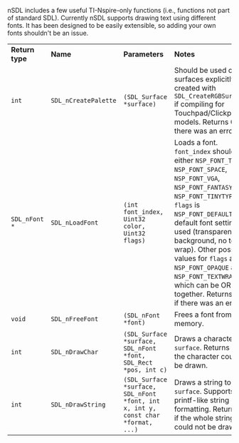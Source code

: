 nSDL includes a few useful TI-Nspire-only functions (i.e., functions not part of standard SDL). Currently nSDL supports drawing text using different fonts. It has been designed to be easily extensible, so adding your own fonts shouldn't be an issue.

<table>

<tr><td><b>Return type</b></td><td><b>Name</b></td><td><b>Parameters</b></td><td><b>Notes</b></td></tr>

<tr><td><code>int</code></td><td><code>SDL_nCreatePalette</code></td><td><code>(SDL_Surface *surface)</code></td><td>Should be used on surfaces explicitly created with <code>SDL_CreateRGBSurface()</code> if compiling for Touchpad/Clickpad models. Returns 0 if there was an error.</td></tr>

<tr><td><code>SDL_nFont *</code></td><td><code>SDL_nLoadFont</code></td><td><code>(int font_index, Uint32 color, Uint32 flags)</code></td><td>Loads a font. <code>font_index</code> should be either <code>NSP_FONT_THIN</code>, <code>NSP_FONT_SPACE</code>, <code>NSP_FONT_VGA</code>, <code>NSP_FONT_FANTASY</code> or <code>NSP_FONT_TINYTYPE</code>. If <code>flags</code> is <code>NSP_FONT_DEFAULT</code>, default font settings are used (transparent background, no text wrap). Other possible values for <code>flags</code> are <code>NSP_FONT_OPAQUE</code> and <code>NSP_FONT_TEXTWRAP</code>, which can be OR'd together. Returns NULL if there was an error.</td></tr>

<tr><td><code>void</code></td><td><code>SDL_nFreeFont</code></td><td><code>(SDL_nFont *font)</code></td><td>Frees a font from memory.</td></tr>

<tr><td><code>int</code></td><td><code>SDL_nDrawChar</code></td><td><code>(SDL_Surface *surface, SDL_nFont *font, SDL_Rect *pos, int c)</code></td><td>Draws a character to <code>surface</code>. Returns -1 if the character could not be drawn.</td></tr>

<tr><td><code>int</code></td><td><code>SDL_nDrawString</code></td><td><code>(SDL_Surface *surface, SDL_nFont *font, int x, int y, const char *format, ...)</code></td><td>Draws a string to <code>surface</code>. Supports printf-like string formatting. Returns -1 if the whole string could not be drawn.</td></tr>

</table>